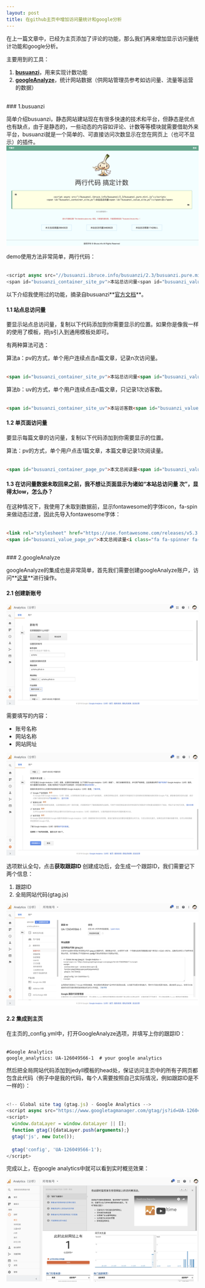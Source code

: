 ```yaml
---
layout: post
title: 在github主页中增加访问量统计和google分析
--- 
```


在上一篇文章中，已经为主页添加了评论的功能，那么我们再来增加显示访问量统计功能和google分析。

主要用到的工具：
1. **[busuanzi](http://busuanzi.ibruce.info/)**，用来实现计数功能
2. **[googleAnalyze](https://analytics.google.com)**，统计网站数据（供网站管理员参考如访问量、流量等运营的数据）
<br>
### 1.busuanzi

简单介绍busuanzi，静态网站建站现在有很多快速的技术和平台，但静态是优点也有缺点，由于是静态的，一些动态的内容如评论、计数等等模块就需要借助外来平台，busuanzi就是一个简单的、可直接访问次数显示在您在网页上（也可不显示）的插件。
![busuanzi主页](/images/2018-09-19-homepageStatistics/busuanziIndex.png)

demo使用方法非常简单，两行代码：
```javascript

<script async src="//busuanzi.ibruce.info/busuanzi/2.3/busuanzi.pure.mini.js"></script>
<span id="busuanzi_container_site_pv">本站总访问量<span id="busuanzi_value_site_pv"></span>次</span>

```

以下介绍我使用过的功能，摘录自busuanzi**[官方文档](http://ibruce.info/2015/04/04/busuanzi/)**。
#### 1.1 站点总访问量

要显示站点总访问量，复制以下代码添加到你需要显示的位置。如果你是像我一样的使用了模板，把js引入到通用模板处即可。

有两种算法可选：

算法a：pv的方式，单个用户连续点击n篇文章，记录n次访问量。
```html

<span id="busuanzi_container_site_pv">本站总访问量<span id="busuanzi_value_site_pv"></span>次</span>

```

算法b：uv的方式，单个用户连续点击n篇文章，只记录1次访客数。
```html

<span id="busuanzi_container_site_uv">本站访客数<span id="busuanzi_value_site_uv"></span>人次</span>

```

#### 1.2 单页面访问量

要显示每篇文章的访问量，复制以下代码添加到你需要显示的位置。

算法：pv的方式，单个用户点击1篇文章，本篇文章记录1次阅读量。
```html

<span id="busuanzi_container_page_pv">本文总阅读量<span id="busuanzi_value_page_pv"></span>次</span>

```

#### 1.3 在访问量数据未取回来之前，我不想让页面显示为诸如“本站总访问量 次”，显得太low，怎么办？

在这种情况下，我使用了未取到数据前，显示fontawesome的字体icon，fa-spin来做动态过渡，因此先导入fontawesome字体：
```html

<link rel="stylesheet" href="https://use.fontawesome.com/releases/v5.3.1/css/all.css" integrity="sha384-mzrmE5qonljUremFsqc01SB46JvROS7bZs3IO2EmfFsd15uHvIt+Y8vEf7N7fWAU" crossorigin="anonymous">
<span id="busuanzi_value_page_pv">本文总阅读量<i class="fa fa-spinner fa-spin"></i>次</span>

```
<br>
### 2.googleAnalyze

googleAnalyze的集成也是非常简单，首先我们需要创建googleAnalyze账户，访问**[这里](https://analytics.google.com)**进行操作。

#### 2.1 创建新账号  

![创建新账号](/images/2018-09-19-homepageStatistics/gaCreateAccount.png)  

需要填写的内容：
* 账号名称
* 网站名称
* 网站网址  

![创建新账号2](/images/2018-09-19-homepageStatistics/gaCreateAccount2.png)  

选项默认全勾，点击**获取跟踪ID**
创建成功后，会生成一个跟踪ID，我们需要记下两个信息：
1. 跟踪ID
2. 全局网站代码(gtag.js)  

![创建新账号3](/images/2018-09-19-homepageStatistics/gaCreateAccount3.png)

#### 2.2 集成到主页
在主页的_config.yml中，打开GoogleAnalyze选项，并填写上你的跟踪ID：
```

#Google Analytics
google_analytics: UA-126049566-1  # your google analytics

```
  
  然后把全局网站代码添加到jedyll模板的head处，保证访问主页中的所有子网页都包含此代码（例子中是我的代码，每个人需要按照自己实际情况，例如跟踪ID是不一样的）：
```javascript

<!-- Global site tag (gtag.js) - Google Analytics -->
<script async src="https://www.googletagmanager.com/gtag/js?id=UA-126049566-1"></script>
<script>
  window.dataLayer = window.dataLayer || [];
  function gtag(){dataLayer.push(arguments);}
  gtag('js', new Date());

  gtag('config', 'UA-126049566-1');
</script>

```

完成以上，在google analytics中就可以看到实时概览效果：  

![ga效果图](/images/2018-09-19-homepageStatistics/gaExample.png)